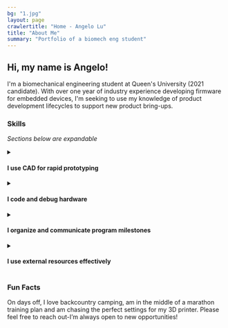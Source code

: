 ```yaml
---
bg: "1.jpg"
layout: page
crawlertitle: "Home - Angelo Lu"
title: "About Me"
summary: "Portfolio of a biomech eng student"
---
```

## Hi, my name is Angelo! 

I'm a biomechanical engineering student at Queen's University (2021 candidate). With over one year of industry experience developing firmware for embedded devices, I'm seeking to use my knowledge of product development lifecycles to support new product bring-ups.

### Skills

*Sections below are expandable*
<details>
  <summary markdown="1">
  
#### I use **CAD** for **rapid prototyping**
  </summary>
  <section markdown="1">
Turning doodles on scrap paper into something I can hold in my hands fills me with wonder and pride. I have experience using a variety of CAD software, including Solid Edge, NX and Fusion 360, including animation and basic surfacing.

I'm especially interested in using FFF 3D printers for prototyping. A personal 3D printer has enabled me to take personal "making" to the next level. Through printing various objects, many of my own design, including enclosures, gears, decor and PPE (3D PPE Kingston), I understand how to design and optimize for the use of this technology and am mindful of its limitations.
</section>
</details>
<details>
  <summary markdown="1">
  
#### I **code** and **debug hardware**
  </summary>
  <section markdown="1">
Since learning Java, I've also worked with C++, C#, Python and Javascript at a proficient level. With my familiarity with Java, I was a passionate native Android developer for several years. Having implemented projects with Javascript and JQuery, however, I'm now looking to experiment with React to break free from a specific OS with PWAs that run on (almost) any device. 

Most recently, I worked at Cisco Meraki in Software Platform Engineering where I tinkered with embedded bootloaders and kernels for upcoming networking products. Seeing a new PCBA finally boot using a bootloader I’d built was hugely satisfying.

I was intimately involved in implementing various security technologies in assigned products. These systems rely on peripherals including trust anchors, so communication busses were of upmost interest. I validated SPI, UART, I2C and PCIe busses, among others, powering everything from Serial EEPROMs to PCIe ethernet controllers, both through internal (software) and external (electrical characteristics) means. Notably, I have experience using JTAG tools to debug Intel x86 processors in the server and mobile product families, certain ARM processors and Microchip FPGAs.
</section>
</details>
<details>
  <summary markdown="1">
  
#### I **organize** and **communicate** program milestones
  </summary>
  <section markdown="1">
I enjoy being involved in the planning and aggregation of team work because it increases my scope of understanding in product development. In established orgs, I have recognized and tested improvements to processes and technical systems, then presented these results to both technical and non-technical audiences.

Through design team and work experience, I have experience recording and communicating work using many tools, including Microsoft Teams, Atlassian tools (Jira, Confluence) for Agile and Git/Gerrit for CI.
</section>
</details>
<details>
  <summary markdown="1">
  
#### I use **external resources** effectively
  </summary>
  <section markdown="1">
When given a release goal, I'm able to communicate with engineers, manufacturing teams and vendors to ensure that our deliverables are fully specified and on track. I have experience escalating and working with external FAEs, sales and engineering teams to solve implementation problems while maintaining company confidentiality protocols. Through direct communication with overseas manufacturing teams, I have been able to deliver software that better aligns with their processes and fix problems with greater efficiency. I recognize the power of open source software and have contributed to the testing of community-maintained repositories.
</section>
</details>

### Fun Facts
On days off, I love backcountry camping, am in the middle of a marathon training plan and am chasing the perfect settings for my 3D printer. Please feel free to reach out-I’m always open to new opportunities!